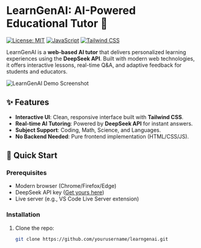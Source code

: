 # LearnGenAI: AI-Powered Educational Tutor 🚀

[![License: MIT](https://img.shields.io/badge/License-MIT-yellow.svg)](https://opensource.org/licenses/MIT)
[![JavaScript](https://img.shields.io/badge/JavaScript-ES6+-yellow.svg)](https://developer.mozilla.org/en-US/docs/Web/JavaScript)
[![Tailwind CSS](https://img.shields.io/badge/Tailwind_CSS-3.3+-06B6D4.svg)](https://tailwindcss.com/)

LearnGenAI is a **web-based AI tutor** that delivers personalized learning experiences using the **DeepSeek API**. Built with modern web technologies, it offers interactive lessons, real-time Q&A, and adaptive feedback for students and educators.

![LearnGenAI Demo Screenshot](/assets/) 

## ✨ Features
- **Interactive UI**: Clean, responsive interface built with **Tailwind CSS**.
- **Real-time AI Tutoring**: Powered by **DeepSeek API** for instant answers.
- **Subject Support**: Coding, Math, Science, and Languages.
- **No Backend Needed**: Pure frontend implementation (HTML/CSS/JS).

## 🚀 Quick Start

### Prerequisites
- Modern browser (Chrome/Firefox/Edge)
- DeepSeek API key ([Get yours here](https://platform.deepseek.com/))
- Live server (e.g., VS Code Live Server extension)

### Installation
1. Clone the repo:
   ```bash
   git clone https://github.com/yourusername/learngenai.git
